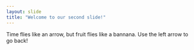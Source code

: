 ```yaml
---
layout: slide
title: "Welcome to our second slide!"
---
```

Time flies like an arrow, but fruit flies like a bannana.
Use the left arrow to go back!
